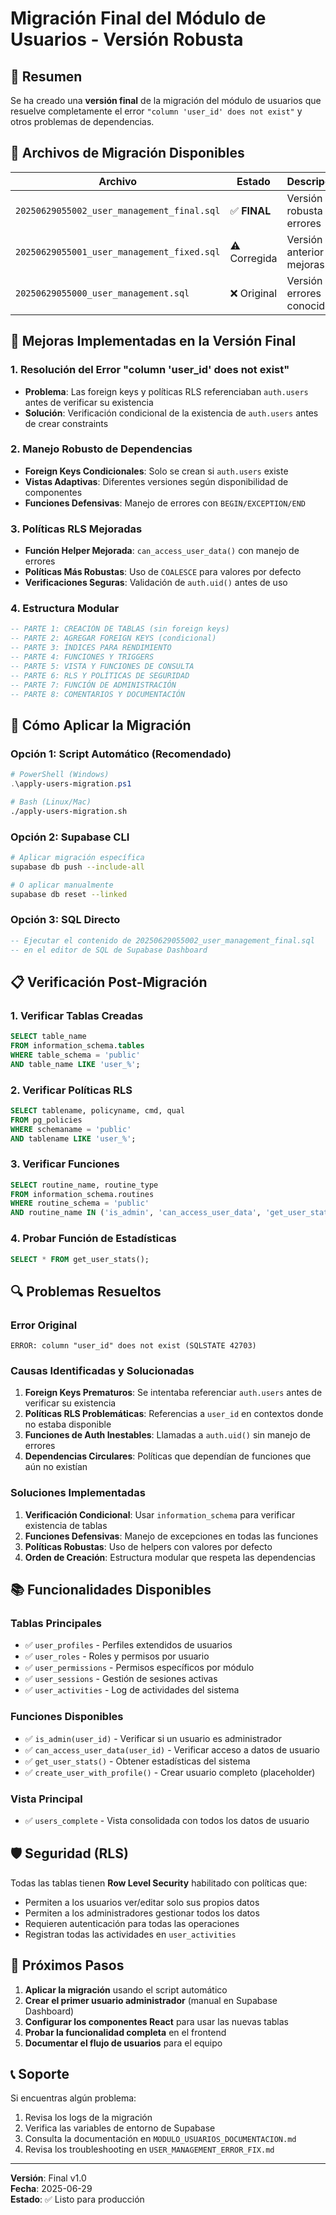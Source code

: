 # Migración Final del Módulo de Usuarios - Versión Robusta

## 🎯 Resumen

Se ha creado una **versión final** de la migración del módulo de usuarios que resuelve completamente el error `"column 'user_id' does not exist"` y otros problemas de dependencias.

## 📁 Archivos de Migración Disponibles

| Archivo | Estado | Descripción |
|---------|--------|-------------|
| `20250629055002_user_management_final.sql` | ✅ **FINAL** | Versión robusta sin errores |
| `20250629055001_user_management_fixed.sql` | ⚠️ Corregida | Versión anterior con mejoras |
| `20250629055000_user_management.sql` | ❌ Original | Versión con errores conocidos |

## 🔧 Mejoras Implementadas en la Versión Final

### 1. **Resolución del Error "column 'user_id' does not exist"**
- **Problema**: Las foreign keys y políticas RLS referenciaban `auth.users` antes de verificar su existencia
- **Solución**: Verificación condicional de la existencia de `auth.users` antes de crear constraints

### 2. **Manejo Robusto de Dependencias**
- **Foreign Keys Condicionales**: Solo se crean si `auth.users` existe
- **Vistas Adaptivas**: Diferentes versiones según disponibilidad de componentes
- **Funciones Defensivas**: Manejo de errores con `BEGIN/EXCEPTION/END`

### 3. **Políticas RLS Mejoradas**
- **Función Helper Mejorada**: `can_access_user_data()` con manejo de errores
- **Políticas Más Robustas**: Uso de `COALESCE` para valores por defecto
- **Verificaciones Seguras**: Validación de `auth.uid()` antes de uso

### 4. **Estructura Modular**
```sql
-- PARTE 1: CREACIÓN DE TABLAS (sin foreign keys)
-- PARTE 2: AGREGAR FOREIGN KEYS (condicional)
-- PARTE 3: ÍNDICES PARA RENDIMIENTO
-- PARTE 4: FUNCIONES Y TRIGGERS
-- PARTE 5: VISTA Y FUNCIONES DE CONSULTA
-- PARTE 6: RLS Y POLÍTICAS DE SEGURIDAD
-- PARTE 7: FUNCIÓN DE ADMINISTRACIÓN
-- PARTE 8: COMENTARIOS Y DOCUMENTACIÓN
```

## 🚀 Cómo Aplicar la Migración

### Opción 1: Script Automático (Recomendado)
```powershell
# PowerShell (Windows)
.\apply-users-migration.ps1
```

```bash
# Bash (Linux/Mac)
./apply-users-migration.sh
```

### Opción 2: Supabase CLI
```bash
# Aplicar migración específica
supabase db push --include-all

# O aplicar manualmente
supabase db reset --linked
```

### Opción 3: SQL Directo
```sql
-- Ejecutar el contenido de 20250629055002_user_management_final.sql
-- en el editor de SQL de Supabase Dashboard
```

## 📋 Verificación Post-Migración

### 1. **Verificar Tablas Creadas**
```sql
SELECT table_name 
FROM information_schema.tables 
WHERE table_schema = 'public' 
AND table_name LIKE 'user_%';
```

### 2. **Verificar Políticas RLS**
```sql
SELECT tablename, policyname, cmd, qual 
FROM pg_policies 
WHERE schemaname = 'public' 
AND tablename LIKE 'user_%';
```

### 3. **Verificar Funciones**
```sql
SELECT routine_name, routine_type 
FROM information_schema.routines 
WHERE routine_schema = 'public' 
AND routine_name IN ('is_admin', 'can_access_user_data', 'get_user_stats');
```

### 4. **Probar Función de Estadísticas**
```sql
SELECT * FROM get_user_stats();
```

## 🔍 Problemas Resueltos

### Error Original
```
ERROR: column "user_id" does not exist (SQLSTATE 42703)
```

### Causas Identificadas y Solucionadas
1. **Foreign Keys Prematuros**: Se intentaba referenciar `auth.users` antes de verificar su existencia
2. **Políticas RLS Problemáticas**: Referencias a `user_id` en contextos donde no estaba disponible
3. **Funciones de Auth Inestables**: Llamadas a `auth.uid()` sin manejo de errores
4. **Dependencias Circulares**: Políticas que dependían de funciones que aún no existían

### Soluciones Implementadas
1. **Verificación Condicional**: Usar `information_schema` para verificar existencia de tablas
2. **Funciones Defensivas**: Manejo de excepciones en todas las funciones
3. **Políticas Robustas**: Uso de helpers con valores por defecto
4. **Orden de Creación**: Estructura modular que respeta las dependencias

## 📚 Funcionalidades Disponibles

### Tablas Principales
- ✅ `user_profiles` - Perfiles extendidos de usuarios
- ✅ `user_roles` - Roles y permisos por usuario
- ✅ `user_permissions` - Permisos específicos por módulo
- ✅ `user_sessions` - Gestión de sesiones activas
- ✅ `user_activities` - Log de actividades del sistema

### Funciones Disponibles
- ✅ `is_admin(user_id)` - Verificar si un usuario es administrador
- ✅ `can_access_user_data(user_id)` - Verificar acceso a datos de usuario
- ✅ `get_user_stats()` - Obtener estadísticas del sistema
- ✅ `create_user_with_profile()` - Crear usuario completo (placeholder)

### Vista Principal
- ✅ `users_complete` - Vista consolidada con todos los datos de usuario

## 🛡️ Seguridad (RLS)

Todas las tablas tienen **Row Level Security** habilitado con políticas que:
- Permiten a los usuarios ver/editar solo sus propios datos
- Permiten a los administradores gestionar todos los datos
- Requieren autenticación para todas las operaciones
- Registran todas las actividades en `user_activities`

## 🎯 Próximos Pasos

1. **Aplicar la migración** usando el script automático
2. **Crear el primer usuario administrador** (manual en Supabase Dashboard)
3. **Configurar los componentes React** para usar las nuevas tablas
4. **Probar la funcionalidad completa** en el frontend
5. **Documentar el flujo de usuarios** para el equipo

## 📞 Soporte

Si encuentras algún problema:
1. Revisa los logs de la migración
2. Verifica las variables de entorno de Supabase
3. Consulta la documentación en `MODULO_USUARIOS_DOCUMENTACION.md`
4. Revisa los troubleshooting en `USER_MANAGEMENT_ERROR_FIX.md`

---

**Versión**: Final v1.0  
**Fecha**: 2025-06-29  
**Estado**: ✅ Listo para producción
